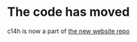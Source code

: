 # The code has moved

c14h is now a part of [the new website repo](https://github.com/nnev/website)
